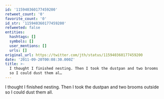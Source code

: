 ```yaml
---
id: '115940360177459200'
retweet_count: '0'
favorite_count: '0'
id_str: '115940360177459200'
retweeted: false
entities:
  hashtags: []
  symbols: []
  user_mentions: []
  urls: []
original_url: https://twitter.com/jth/status/115940360177459200
date: '2011-09-20T00:08:30.000Z'
title: >-
  I thought I finished nesting. Then I took the dustpan and two brooms outside
  so I could dust them al…
---
```


I thought I finished nesting. Then I took the dustpan and two brooms outside so I could dust them all.